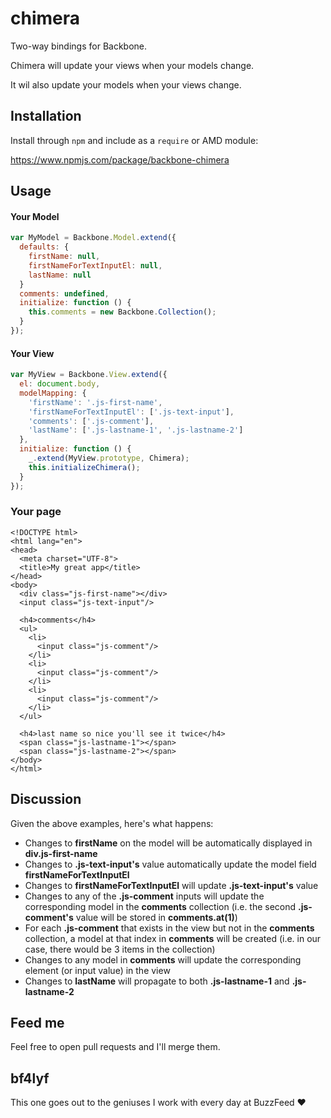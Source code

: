 # chimera

Two-way bindings for Backbone.

Chimera will update your views when your models change.

It wil also update your models when your views change.

## Installation
Install through `npm` and include as a `require` or AMD module:

https://www.npmjs.com/package/backbone-chimera

## Usage

#### Your Model
```js
var MyModel = Backbone.Model.extend({
  defaults: {
    firstName: null,
    firstNameForTextInputEl: null,
    lastName: null
  }
  comments: undefined,
  initialize: function () {
    this.comments = new Backbone.Collection();
  }
});
```
#### Your View
```js
var MyView = Backbone.View.extend({
  el: document.body,
  modelMapping: {
    'firstName': '.js-first-name',
    'firstNameForTextInputEl': ['.js-text-input'],
    'comments': ['.js-comment'],
    'lastName': ['.js-lastname-1', '.js-lastname-2']
  },
  initialize: function () {
    _.extend(MyView.prototype, Chimera);
    this.initializeChimera();
  }
});
```
### Your page
```
<!DOCTYPE html>
<html lang="en">
<head>
  <meta charset="UTF-8">
  <title>My great app</title>
</head>
<body>
  <div class="js-first-name"></div>
  <input class="js-text-input"/>

  <h4>comments</h4>
  <ul>
    <li>
      <input class="js-comment"/>
    </li>
    <li>
      <input class="js-comment"/>
    </li>
    <li>
      <input class="js-comment"/>
    </li>
  </ul>

  <h4>last name so nice you'll see it twice</h4>
  <span class="js-lastname-1"></span>
  <span class="js-lastname-2"></span>
</body>
</html>
```

## Discussion
Given the above examples, here's what happens:

- Changes to **firstName** on the model will be automatically displayed in **div.js-first-name**
- Changes to **.js-text-input's** value automatically update the model field **firstNameForTextInputEl**
- Changes to **firstNameForTextInputEl** will update **.js-text-input's** value
- Changes to any of the **.js-comment** inputs will update the corresponding model in the **comments** collection (i.e. the second **.js-comment's** value will be stored in **comments.at(1)**)
- For each **.js-comment** that exists in the view but not in the **comments** collection, a model at that index in **comments** will be created (i.e. in our case, there would be 3 items in the collection)
- Changes to any model in **comments** will update the corresponding element (or input value) in the view
- Changes to **lastName** will propagate to both **.js-lastname-1** and **.js-lastname-2**

## Feed me
Feel free to open pull requests and I'll merge them.

## bf4lyf
This one goes out to the geniuses I work with every day at BuzzFeed ❤️